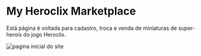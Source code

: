 # My Heroclix Marketplace

Está página é voltada para cadastro, troca e venda de miniaturas de super-herois do jogo Heroclix.

<img src="blob:https://web.whatsapp.com/328ed57b-b925-424a-bf6e-5853858b9ad5" alt="pagina inicial do site" />
